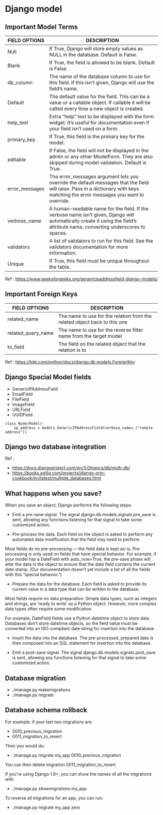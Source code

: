 # Django model  

## Important Model Terms 

| FIELD OPTIONS	| DESCRIPTION | 
| ------------- | ------------- |
| Null	        | If True, Django will store empty values as NULL in the database. Default is False.|
| Blank	        | If True, the field is allowed to be blank. Default is False.|
| db_column	    | The name of the database column to use for this field. If this isn’t given, Django will use the field’s name.|
|Default	    | The default value for the field. This can be a value or a callable object. If callable it will be called every time a new object is created.|
|help_text	    | Extra “help” text to be displayed with the form widget. It’s useful for documentation even if your field isn’t used on a form.|
|primary_key	|If True, this field is the primary key for the model.|
|editable	    |If False, the field will not be displayed in the admin or any other ModelForm. They are also skipped during model validation. Default is True.|
|error_messages	|The error_messages argument lets you override the default messages that the field will raise. Pass in a dictionary with keys matching the error messages you want to override.|
|verbose_name	|A human-readable name for the field. If the verbose name isn’t given, Django will automatically create it using the field’s attribute name, converting underscores to spaces.|
|validators	    |A list of validators to run for this field. See the validators documentation for more information.|
|Unique	    |If True, this field must be unique throughout the table.|


Ref : https://www.geeksforgeeks.org/genericipaddressfield-django-models/ 

## Important Foreign Keys
| FIELD OPTIONS	| DESCRIPTION | 
| ------------- | ------------- |
|related_name   | The name to use for the relation from the related object back to this one |
|related_query_name | The name to use for the reverse filter name from the target model |
|to_field   | The field on the related object that the relation is to|

Ref : https://kite.com/python/docs/django.db.models.ForeignKey

## Django Special Model fields
- GenericIPAddressField
- EmailField
- FileField
- ImageField
- URLField
- UUIDField


```
class Node(Model): 
    ip_address = models.GenericIPAddressField(verbose_name=_("remote address")) 
```

## Django two database integration

Ref : 
- https://docs.djangoproject.com/en/3.0/topics/db/multi-db/
- https://books.agiliq.com/projects/django-orm-cookbook/en/latest/multiple_databases.html


## What happens when you save?

When you save an object, Django performs the following steps:

- Emit a pre-save signal. The signal django.db.models.signals.pre_save is sent, allowing any functions listening for that signal to take some customized action.

- Pre-process the data. Each field on the object is asked to perform any automated data modification that the field may need to perform.

Most fields do no pre-processing — the field data is kept as-is. Pre-processing is only used on fields that have special behavior. For example, if your model has a DateField with auto_now=True, the pre-save phase will alter the data in the object to ensure that the date field contains the current date stamp. (Our documentation doesn’t yet include a list of all the fields with this “special behavior.”)

- Prepare the data for the database. Each field is asked to provide its current value in a data type that can be written to the database.

Most fields require no data preparation. Simple data types, such as integers and strings, are ‘ready to write’ as a Python object. However, more complex data types often require some modification.

For example, DateField fields use a Python datetime object to store data. Databases don’t store datetime objects, so the field value must be converted into an ISO-compliant date string for insertion into the database.

- Insert the data into the database. The pre-processed, prepared data is then composed into an SQL statement for insertion into the database.

- Emit a post-save signal. The signal django.db.models.signals.post_save is sent, allowing any functions listening for that signal to take some customized action.



## Database migration

- ./manage.py makemigrations
- ./manage.py migrate 

## Database schema rollback 

For example, if your last two migrations are:

- 0010_previous_migration
- 0011_migration_to_revert

Then you would do:

- ./manage.py migrate my_app 0010_previous_migration 

You can then delete migration 0011_migration_to_revert.

If you're using Django 1.8+, you can show the names of all the migrations with

- ./manage.py showmigrations my_app

To reverse all migrations for an app, you can run:

- ./manage.py migrate my_app zero






